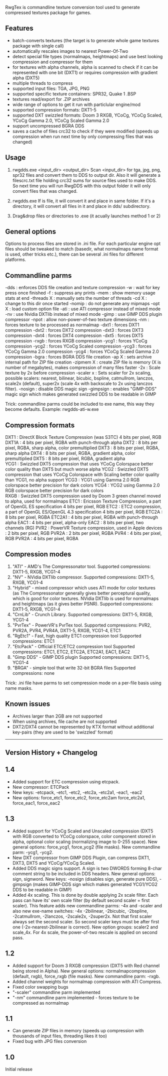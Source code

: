 RwgTex is commandline texture conversion tool used to generate compressed textures package for games.

Features
------

- batch-converts textures (the target is to generate whole game textures
  package with single call)
- automatically rescales images to nearest Power-Of-Two
- detect special file types (normalmaps, heightmaps) and use best looking
  compression and compressor for them
- for textures with alpha channels, alpha is scanned to check if it can be
  represented with one bit (DXT1) or requires compression with gradient
  alpha (DXT5)
- multiple threads to compress
- supported input files: TGA, JPG, PNG
- supported specific texture containers: SPR32, Quake 1 .BSP
- textures read/export for .ZIP archives
- wide range of options to get it run with particlular engine/mod
- supported compression formats: DXT1-5
- supported DXT swizzled formats: Doom 3 RXGB, YCoCg, YCoCg Scaled, YCoCg Gamma 2.0, YCoCg Scaled Gamma 2.0
- support uncompressed BGRA DDS
- saves a cache of files crc32 to check if they were modified (speeds up
  compression when run next time by only compressing files that was changed)

 
Usage
------

1) rwgdds.exe <input_dir> <output_dir>
   Scan <input_dir> for tga, jpg, png, spr32 files and convert them to DDS to
   output dir. Also it will generate a filescrc.txt file holding crc32 sums for
   source files used to make DDS. So next time you will run RwgDDS with this
   output folder it will only convert files that was changed.

2) rwgdds.exe <path>
   If <path> is file, it will convert it and place in same folder. 
   If it's a directory, it will convert all files in it and place
   in dds/ subdirectory.

3) Drag&drop files or directories to .exe (it acually launches method 1 or 2)


General options
------

Options to process files are stored in .ini file. For each particular engine
opt files should be tweaked to match (basedir, what normalmaps name format
is used, other tricks etc.), there can be several .ini files for different
platforms.


Commandline parms
------

-dds       : enforces DDS file creation and texture compression
-w         : wait for key press once finished
-f         : suppress any prints
-mem       : show memory usage stats at end
-threads X : manually sets the number of threads
-cd X      : change to this dir once started
-nomip     : do not generate any mipmaps
-opt X     : load custom option file
-ati       : use ATI compressor instead of mixed mode
-nv        : use Nvidia DXTlib instead of mixed mode
-gimp      : use GIMP DDS plugin compressor
-npot      : allow non-power-of-two texture dimensions
-nm        : forces texture to be processed as normalmap
-dxt1      : forces DXT1 compression
-dxt2      : forces DXT2 compression
-dxt3      : forces DXT3 compression
-dxt4      : forces DXT4 compression
-dxt5      : forces DXT5 compression
-rxgb      : forces RXGB compression
-ycg1      : forces YCoCg compression
-ycg2      : forces YCoCg Scaled compression
-ycg3      : forces YCoCg Gamma 2.0 compression
-ycg4      : forces YCoCg Scaled Gamma 2.0 compression
-bgra      : forces BGRA DDS file creation
-ap X      : sets archive internal path for ZIP file creation
-zipmem X  : create ZIP file is memory (X is number of megabytes),
             makes compression of many files faster
-2x        : Scale texture by 2x before compression
-scaler x  : Sets scaler for 2x scaling, possible scalers: nearest, bilinear,
             bicubic, bspline, catmullrom, lanczos, scale2x (default), super2x
			 (scale 4x with backscale to 2x using lanczos filter).
-nosign    : disable DDS magic sign
-gimpsign  : enables "GIMP-DDS" magic sign which makes generated swizzled
             DDS to be readable in GIMP

Trick: commandline parms could be included to exe name, this way they become defaults.
Example: rwgdds-ati-w.exe

Compression formats
------
DXT1   : DirectX Block Texture Compression (was S3TC)
         4 bits per pixel, RGB
DXT1A  : 4 bits per pixel, RGBA with punch-through alpha
DXT2   : 8 bits per pixel, RGBA, sharp alpha, color premultiplied
DXT3   : 8 bits per pixel, RGBA, sharp alpha
DXT4   : 8 bits per pixel, RGBA, gradient alpha, color premultiplied
DXT5   : 8 bits per pixel, RGBA, gradient alpha      
YCG1   : Swizzled DXT5 compression that uses YCoCg Colorspace
         better color quality than DXT5 but much worse alpha
YCG2   : Swizzled DXT5 compression that uses YCoCg Colorspace with Scaling
         better color quality than YCG1, no alpha support
YCG3   : YCG1 using Gamma 2.0 RGB colorspace
         better precision for dark colors
YCG4   : YCG2 using Gamma 2.0 RGB colorspace
         better precision for dark colors        
RXGB   : Swizzled DXT5 compression used by Doom 3
         green channel moved to alpha, used for normalmaps
ETC1   : Ericsson Texture Compression, a part of OpenGL ES specification
         4 bits per pixel, RGB
ETC2   : ETC2 compression, a part of OpenGL ES/OpenGL 4.3 specification
         4 bits per pixel, RGB
ETC2A  : 8 bits per pixel, RGBA
ETC2A1 : 4 bits per pixel, RGBA with punch-through alpha
EAC1   : 4 bits per pixel, alpha-only
EAC2   : 8 bits per pixel, two channels (RG)
PVR2   : PowerVR Texture compression, used in Apple devices
       : 2 bits per pixel, RGB
PVR2A  : 2 bits per pixel, RGBA
PVR4   : 4 bits per pixel, RGB
PVR2A  : 4 bits per pixel, RGBA

Compression modes
------
1. "ATI" - AMD's The Compressonator tool.
   Supported compressions: DXT1-5, RXGB, YCG1-4
2. "NV" - NVidia DXTlib compressor.
   Supported compressions: DXT1-5, RXGB, YCG1-4
3. "Hybrid"  - mixed compressor which uses ATI mode for color textures (as The
   Compressonator generally gives better perceptural quality, which is good for
   color textures. NVidia DXTlib is used for normalmaps and heightmaps
   (as it gives better PSNR).
   Supported compressions: DXT1-5, RXGB, YCG1-4
4. "CrnLib" - Crunch Library.
   Supported compressions: DXT1-5, RXGB, YCG1-4
5. "PvrTex" - PowerVR's PvrTex tool.
   Supported compressions: PVR2, PVR2A, PVR4, PVR4A, DXT1-5, RXGB, YCG1-4, ETC1
6. "RgEtc1" - Fast, high quality ETC1 compression tool
   Supported compressions: ETC1
7. "EtcPack" - Official ETC/ETC2 compression tool
   Supported compressions: ETC1, ETC2, ETC2A, ETC2A1, EAC1, EAC2
8. "Gimp DDS" - GIMP DDS plugin
   Supported compressions: DXT1-5, YCG1-4
9. "BRGA" - simple tool that write 32-bit BGRA files
   Supported compressions: none

Trick: .ini file have parms to set compression mode on a per-file basis using name masks.


Known issues
------
- Archives larger than 2GB are not supported
- When using archives, file cache are not supported
- DXT2/DXT4 cannot be represented by KTX format without additional key-pairs (they are used to be 'swizzled' format)

--------------------------------------------------------------------------------
 Version History + Changelog
--------------------------------------------------------------------------------

1.4
------
- Added support for ETC compression using etcpack.
- New compressor: ETCPack
- New keys: -etcpack, -etc1, -etc2, -etc2a, -etc2a1, -eac1, -eac2
- New options: force_etc1, force_etc2, force_etc2am force_etc2a1, force_eac1, force_eac2

1.3
------
- Added support for YCoCg Scaled and Unscaled compression (DXT5 with RGB
  converted to YCoCg colorspace, color component stored in alpha, optional color
  scaling (normalizing image to 0-255 space). New general options: force_ycg1,
  force_ycg2 (file masks). New commandline parm: -ycg1, -ycg2.
- New DXT compressor from GIMP DDS Plugin, can compress DXT1, DXT3, DXT5 and
  YCoCg/YCoCg Scaled.
- Added DDS magic signs support. A sign is two DWORDS forming 8-char comment
  string to be included in DDS headers. New general options: sign, signword.
  New keys: -nosign (disables sign, generate pure DDS), -gimpsign
  (makes GIMP-DDS sign which makes generated YCG1/YCG2 DDS to be
  readable in GIMP)
- Added 4x scaling. This is done by double applying 2x scale filter.
  Each pass can have its' own scale filter (by default second scaler =
  first scaler). This feature adds new commandline parms: -4x and -scaler
  and also new exe-name switches: -4x -2bilinear, -2bicubic, -2bspline,
  -2catmullrom, -2lanczos, -2scale2x, -2super2x. Not that first scaler
  always set the second scaler. So second scaler keys must be after first
  one (-2x-nearest-2bilinear is correct). New option groups: scaler2 and
  scale_4x. For 4x scale, the power-of-two rescale is applied on second pass.

  
1.2
------ 
- Added support for Doom 3 RXGB compression (DXT5 with Red channel being stored
  in Alpha). New general options: normalmapcompression (default, rxgb),
  force_rxgb (file masks). New commandline parm: -rxgb.
- Added channel weights for normalmap compression with ATI Compress.
- Fixed color swapping bugs
- "-scaler" commandline parm implemented
- "-nm" commandline parm implemented - forces texture to be compressed as normalmap


1.1
------
- Can generate ZIP files in memory (speeds up compression with thousands of
  input files, threading likes it too)
- Fixed bug with JPG files conversion


1.0
------
Initial release



